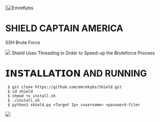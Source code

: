 [![EmreKybs](https://img.shields.io/badge/MadeBy-EmreKybs-blue)
# SHIELD CAPTAIN AMERICA
SSH Brute Force

<img src="https://github.com/emrekybs/Shield/blob/main/2.jpg">
Shield Uses Threading in Order to Speed-up the Bruteforce Process

# 𝗜𝗡𝗦𝗧𝗔𝗟𝗟𝗔𝗧𝗜𝗢𝗡 AND RUNNING

     $ git clone https://github.com/emrekybs/Shield.git
     $ cd shield
     $ chmod +x install.sh
     $ ./install.sh
     $ python3 shield.py <Target Ip> <username> <password-file>
<img src="https://github.com/emrekybs/Shield/blob/main/1.png">
